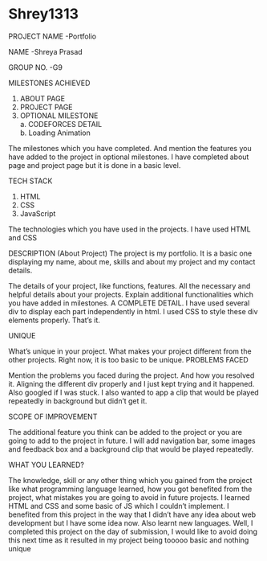 # Shrey1313
PROJECT NAME -Portfolio
 
NAME -Shreya Prasad
 
GROUP NO. -G9
 
 
MILESTONES ACHIEVED 
1. ABOUT PAGE 
2. PROJECT PAGE 
3. OPTIONAL MILESTONE  
        a. CODEFORCES DETAIL  
        b. Loading Animation 
 
The milestones which you have completed. And mention the features you have added to the project in optional milestones. 
I have completed about page and project page but it is done in a basic level.
 
TECH STACK 
1. HTML 
2. CSS 
3. JavaScript 
 
The technologies which you have used in the projects. 
I have used HTML and CSS
 
DESCRIPTION (About Project) 
The project is my portfolio. It is a basic one displaying my name, about me, skills and about my project and my contact details.
 
The details of your project, like functions, features. All the necessary and helpful details about your projects. Explain additional functionalities which you have added in milestones.  A COMPLETE DETAIL. 
I have used several div to display each part independently in html. I used CSS to style these div elements properly. That’s it. 
 
UNIQUE 
 
What’s unique in your project. What makes your project different from the other projects.
Right now, it is too basic to be unique.
PROBLEMS FACED 
 
Mention the problems you faced during the project. And how you resolved it. 
Aligning the different div properly and I just kept trying and it happened. Also googled if I was stuck.
I also wanted to app a clip that would be played repeatedly in background but didn’t get it.
 
SCOPE OF IMPROVEMENT 
 
The additional feature you think can be added to the project or you are going to add to the project in future. 
I will add navigation bar, some images and feedback box and a background clip that would be played repeatedly.
 
WHAT YOU LEARNED? 
 
The knowledge, skill or any other thing which you gained from the project like what programming language learned, how you got benefited from the project, what mistakes you are going to avoid in future projects. 
I learned HTML and CSS and some basic of JS which I couldn’t implement. I benefited from this project in the way that I didn’t have any idea about web development but I have some idea now. Also learnt new languages. Well, I completed this project on the day of submission, I would like to avoid doing this next time as it resulted in my project being tooooo basic and nothing unique
 

